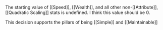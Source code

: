 The starting value of [[Speed]], [[Wealth]], and all other non-[[Attribute]], [[Quadratic Scaling]] stats is undefined. I think this value should be 0.

This decision supports the pillars of being [[Simple]] and [[Maintainable]]